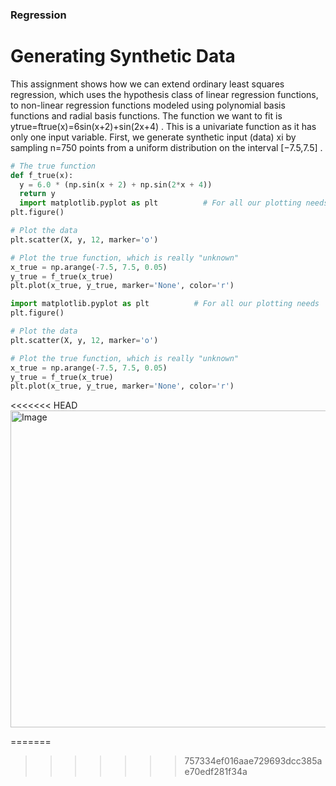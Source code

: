 ### Regression 

# Generating Synthetic Data
This assignment shows how we can extend ordinary least squares regression, which uses the hypothesis class of linear regression functions, to non-linear regression functions modeled using polynomial basis functions and radial basis functions. The function we want to fit is  ytrue=ftrue(x)=6sin(x+2)+sin(2x+4) . This is a univariate function as it has only one input variable. First, we generate synthetic input (data)  xi  by sampling  n=750  points from a uniform distribution on the interval  [−7.5,7.5] .

```py
# The true function
def f_true(x):
  y = 6.0 * (np.sin(x + 2) + np.sin(2*x + 4))
  return y
  import matplotlib.pyplot as plt          # For all our plotting needs
plt.figure()

# Plot the data
plt.scatter(X, y, 12, marker='o')

# Plot the true function, which is really "unknown"
x_true = np.arange(-7.5, 7.5, 0.05)
y_true = f_true(x_true)
plt.plot(x_true, y_true, marker='None', color='r')

```

```py
import matplotlib.pyplot as plt          # For all our plotting needs
plt.figure()

# Plot the data
plt.scatter(X, y, 12, marker='o')

# Plot the true function, which is really "unknown"
x_true = np.arange(-7.5, 7.5, 0.05)
y_true = f_true(x_true)
plt.plot(x_true, y_true, marker='None', color='r')
 ```
<<<<<<< HEAD
 <img width="697" height="507" alt="Image" src="https://github.com/user-attachments/assets/bf6884a4-8bc6-4ed4-a754-b1c42d757a17" />
 
=======



>>>>>>> 757334ef016aae729693dcc385ae70edf281f34a


 
 
